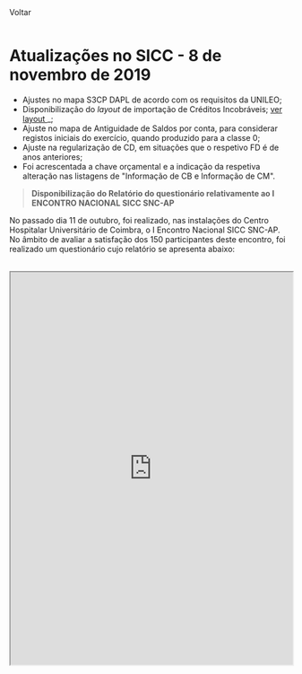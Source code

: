 <div style="width:100%; height:30px"><span onclick="loadMdDoc('atualizacoes', ['btnMenu'],'', null)" class="voltar">Voltar</span></div>

# Atualizações no SICC - 8 de novembro de 2019

- Ajustes no mapa S3CP DAPL de acordo com os requisitos da UNILEO;
- Disponibilização do _layout_ de importação de Créditos Incobráveis;  <a href='https://spmssicc.github.io/pages/?doc=ciclo_receita&anchor=61-importa%C3%A7%C3%A3o-de-ci' target='_blank'> ver layout </a>_;
- Ajuste no mapa de Antiguidade de Saldos por conta, para considerar registos iniciais do exercício, quando produzido para a classe 0;
- Ajuste na regularização de CD, em situações que o respetivo FD é de anos anteriores;
- Foi acrescentada a chave orçamental e a indicação da respetiva alteração nas listagens de "Informação de CB e Informação de CM".


>**Disponibilização do Relatório do questionário relativamente ao I ENCONTRO NACIONAL SICC SNC-AP**

No passado dia 11 de outubro, foi realizado, nas instalações do Centro Hospitalar Universitário de Coimbra, o I Encontro Nacional SICC SNC-AP.
No âmbito de avaliar a satisfação dos 150 participantes deste encontro, foi realizado um questionário cujo relatório se apresenta abaixo:

</br>

<iframe src='https://spmssicc.github.io/pages/pdf/Relatorio_I_Encontro_Nacional_SICC_SNC_AP.pdf' style='width:100%; height:700px' frameborder='1'></iframe>
